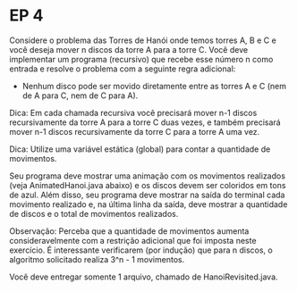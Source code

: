 # EP 4
Considere o problema das Torres de Hanói onde temos torres A, B e C e você deseja mover n discos da torre A para a torre C. Você deve implementar um programa (recursivo) que recebe esse número n como entrada e resolve o problema com a seguinte regra adicional:

- Nenhum disco pode ser movido diretamente entre as torres A e C (nem de A para C, nem de C para A).

Dica: Em cada chamada recursiva você precisará mover n-1 discos recursivamente da torre A para a torre C duas vezes, e também precisará mover n-1 discos recursivamente da torre C para a torre A uma vez.

Dica: Utilize uma variável estática (global) para contar a quantidade de movimentos.

Seu programa deve mostrar uma animação com os movimentos realizados (veja AnimatedHanoi.java abaixo) e os discos devem ser coloridos em tons de azul. Além disso, seu programa deve mostrar na saída do terminal cada movimento realizado e, na última linha da saída, deve mostrar a quantidade de discos e o total de movimentos realizados. 

Observação: Perceba que a quantidade de movimentos aumenta consideravelmente com a restrição adicional que foi imposta neste exercício. É interessante verificarem (por indução) que para n discos, o algoritmo solicitado realiza 3^n - 1 movimentos.

Você deve entregar somente 1 arquivo, chamado de HanoiRevisited.java.
